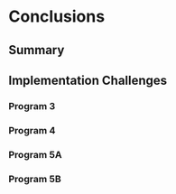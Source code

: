 # Conclusions

## Summary
<!-- Summarize Milestone 2 here!-->

## Implementation Challenges
### Program 3
<!-- Write about challenges here!-->

### Program 4
<!-- Write about challenges here!-->

### Program 5A
<!-- Write about challenges here!-->

### Program 5B
<!-- Write about challenges here!-->